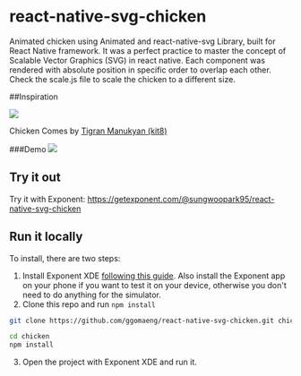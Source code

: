 # react-native-svg-chicken
Animated chicken using Animated and react-native-svg Library, built for React Native framework.
It was a perfect practice to master the concept of Scalable Vector Graphics (SVG) in react native.
Each component was rendered with absolute position in specific order to overlap each other. Check the scale.js file to scale the chicken to a different size.
 
##Inspiration

![](https://raw.githubusercontent.com/ggomaeng/react-native-svg-chicken/master/inspiration.gif)

Chicken Comes by [Tigran Manukyan (kit8)](https://dribbble.com/Tmotion)

###Demo
![](https://raw.githubusercontent.com/ggomaeng/react-native-svg-chicken/master/demo.gif)

## Try it out

Try it with Exponent: https://getexponent.com/@sungwoopark95/react-native-svg-chicken

## Run it locally

To install, there are two steps:

1. Install Exponent XDE [following this
guide](https://docs.getexponent.com/versions/latest/introduction/installation.html).
Also install the Exponent app on your phone if you want to test it on
your device, otherwise you don't need to do anything for the simulator.
2. Clone this repo and run `npm install`
  ```bash
  git clone https://github.com/ggomaeng/react-native-svg-chicken.git chicken

  cd chicken
  npm install
  ```
3. Open the project with Exponent XDE and run it.